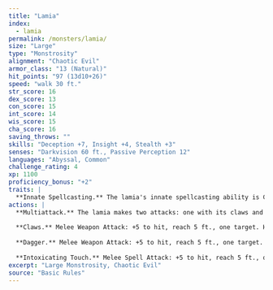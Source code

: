 ```yaml
---
title: "Lamia"
index:
  - lamia
permalink: /monsters/lamia/
size: "Large"
type: "Monstrosity"
alignment: "Chaotic Evil"
armor_class: "13 (Natural)"
hit_points: "97 (13d10+26)"
speed: "walk 30 ft."
str_score: 16
dex_score: 13
con_score: 15
int_score: 14
wis_score: 15
cha_score: 16
saving_throws: ""
skills: "Deception +7, Insight +4, Stealth +3"
senses: "Darkvision 60 ft., Passive Perception 12"
languages: "Abyssal, Common"
challenge_rating: 4
xp: 1100
proficiency_bonus: "+2"
traits: |
  **Innate Spellcasting.** The lamia's innate spellcasting ability is Charisma (spell save DC 13). It can innately cast the following spells, requiring no material components. At will: disguise self (any humanoid form), major image 3/day each: charm person, mirror image, scrying, suggestion 1/day: geas
actions: |
  **Multiattack.** The lamia makes two attacks: one with its claws and one with its dagger or Intoxicating Touch.
  
  **Claws.** Melee Weapon Attack: +5 to hit, reach 5 ft., one target. Hit: 14 (2d10 + 3) slashing damage.
  
  **Dagger.** Melee Weapon Attack: +5 to hit, reach 5 ft., one target. Hit: 5 (1d4 + 3) piercing damage.
  
  **Intoxicating Touch.** Melee Spell Attack: +5 to hit, reach 5 ft., one creature. Hit: The target is magically cursed for 1 hour. Until the curse ends, the target has disadvantage on Wisdom saving throws and all ability checks.
excerpt: "Large Monstrosity, Chaotic Evil"
source: "Basic Rules"
---
```

